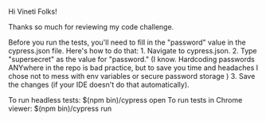 Hi Vineti Folks!

Thanks so much for reviewing my code challenge. 

Before you run the tests, you'll need to fill in the "password" value in the cypress.json file. Here's how to do that:
    1. Navigate to cypress.json.
    2. Type "supersecret" as the value for "password." (I know. Hardcoding passwords ANYwhere in the repo is bad practice, but to save you time and headaches I chose not to mess       with env variables or secure password storage )
    3. Save the changes (if your IDE doesn't do that automatically).

To run headless tests:
    $(npm bin)/cypress open
To run tests in Chrome viewer:
    $(npm bin)/cypress run

